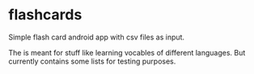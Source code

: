 # flashcards
Simple flash card android app with csv files as input.

The is meant for stuff like learning vocables of different languages. But currently contains some lists for testing purposes.
